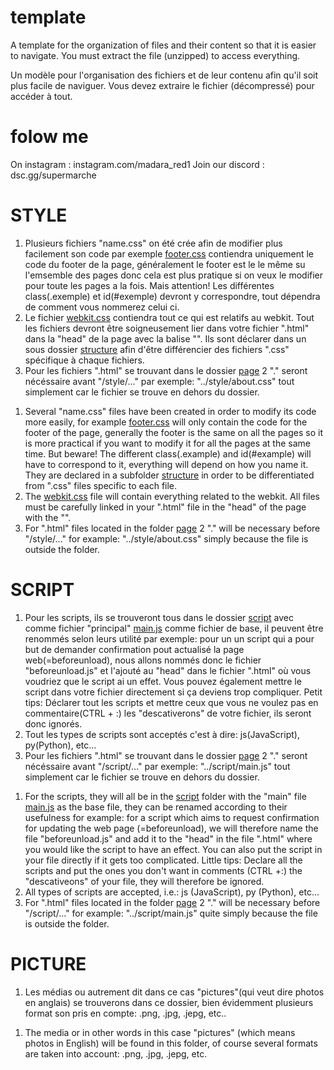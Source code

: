 # template
A template for the organization of files and their content so that it is easier to navigate. 
You must extract the file (unzipped) to access everything.

Un modèle pour l'organisation des fichiers et de leur contenu afin qu'il soit plus facile de naviguer.
Vous devez extraire le fichier (décompressé) pour accéder à tout.

# folow me
On instagram : instagram.com/madara_red1
Join our discord : dsc.gg/supermarche

# STYLE

<!-- Français -->
1. Plusieurs fichiers "name.css" on été crée afin de modifier plus facilement son code par exemple [footer.css](./style/structure/footer.css) contiendra uniquement le code du footer de la page, généralement le footer est le le même su l'emsemble des pages donc cela est plus pratique si on veux le modifier pour toute les pages a la fois. Mais attention! Les différentes class(.exemple) et id(#exemple) devront y correspondre, tout dépendra de comment vous nommerez celui ci.
2. Le fichier [webkit.css](./style/structure/webkit.css) contiendra tout ce qui est relatifs au webkit. Tout les fichiers devront être soigneusement lier dans votre fichier ".html" dans la "head" de la page avec la balise "<link rel="stylesheet" href="./style/structure/namefile.css">". Ils sont déclarer dans un sous dossier [structure](./style/structure/) afin d'être différencier des fichiers ".css" spécifique à chaque fichiers.
3. Pour les fichiers ".html" se trouvant dans le dossier [page](./page/) 2 "." seront nécéssaire avant "/style/..." par exemple: "../style/about.css" tout simplement car le fichier se trouve en dehors du dossier.

<!-- English -->
1. Several "name.css" files have been created in order to modify its code more easily, for example [footer.css](./style/structure/footer.css) will only contain the code for the footer of the page, generally the footer is the same on all the pages so it is more practical if you want to modify it for all the pages at the same time. But beware! The different class(.example) and id(#example) will have to correspond to it, everything will depend on how you name it. They are declared in a subfolder [structure](./style/structure/) in order to be differentiated from ".css" files specific to each file.
2. The [webkit.css](./style/structure/webkit.css) file will contain everything related to the webkit. All files must be carefully linked in your ".html" file in the "head" of the page with the "<link rel="stylesheet" href="./style/structure/namefile.css">".
3. For ".html" files located in the folder [page](./page/) 2 "." will be necessary before "/style/..." for example: "../style/about.css" simply because the file is outside the folder.

# SCRIPT

<!-- Français -->
1. Pour les scripts, ils se trouveront tous dans le dossier [script](./script/) avec comme fichier "principal" [main.js](./script/main.js) comme fichier de base, il peuvent être renommés selon leurs utilité par exemple: pour un un script qui a pour but de demander confirmation pout actualisé la page web(=beforeunload), nous allons nommés donc le fichier "beforeunload.js" et l'ajouté au "head" dans le fichier ".html" où vous voudriez que le script ai un effet. Vous pouvez également mettre le script dans votre fichier directement si ça deviens trop compliquer. Petit tips: Déclarer tout les scripts et mettre ceux que vous ne voulez pas en commentaire(CTRL + :) les "descativerons" de  votre fichier, ils seront donc ignorés.
2. Tout les types de scripts sont acceptés c'est à dire: js(JavaScript), py(Python), etc...
3. Pour les fichiers ".html" se trouvant dans le dossier [page](./page/) 2 "." seront nécéssaire avant "/script/..." par exemple: "../script/main.js" tout simplement car le fichier se trouve en dehors du dossier.

<!-- English -->
1. For the scripts, they will all be in the [script](./script/) folder with the "main" file [main.js](./script/main.js) as the base file, they can be renamed according to their usefulness for example: for a script which aims to request confirmation for updating the web page (=beforeunload), we will therefore name the file "beforeunload.js" and add it to the "head" in the file ".html" where you would like the script to have an effect. You can also put the script in your file directly if it gets too complicated. Little tips: Declare all the scripts and put the ones you don't want in comments (CTRL +:) the "descativeons" of your file, they will therefore be ignored.
2. All types of scripts are accepted, i.e.: js (JavaScript), py (Python), etc...
3. For ".html" files located in the folder [page](./page/) 2 "." will be necessary before "/script/..." for example: "../script/main.js" quite simply because the file is outside the folder.

# PICTURE

<!-- Français -->
1. Les médias ou autrement dit dans ce cas "pictures"(qui veut dire photos en anglais) se trouverons dans ce dossier, bien évidemment plusieurs format son pris en compte: .png, .jpg, .jepg, etc.. 

<!-- English -->
1. The media or in other words in this case "pictures" (which means photos in English) will be found in this folder, of course several formats are taken into account: .png, .jpg, .jepg, etc.
